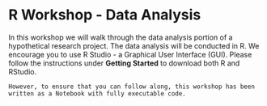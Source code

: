 # R Workshop - Data Analysis

In this workshop we will walk through the data analysis portion of a hypothetical research project. The data analysis will be conducted in R. We encourage you to use R Studio - a Graphical User Interface (GUI). Please follow the instructions under **Getting Started** to download both R and RStudio.

```{note}
However, to ensure that you can follow along, this workshop has been written as a Notebook with fully executable code.
```
